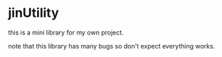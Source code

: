 # jinUtility
this is a mini library for my own project.

note that this library has many bugs so don't expect everything works.
